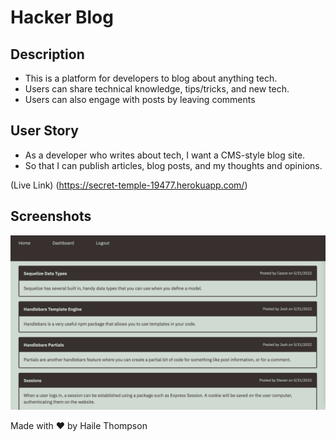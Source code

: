 # Hacker Blog

## Description 
- This is a platform for developers to blog about anything tech. 
- Users can share technical knowledge, tips/tricks, and new tech. 
- Users can also engage with posts by leaving comments

## User Story 
- As a developer who writes about tech, I want a CMS-style blog site.
- So that I can publish articles, blog posts, and my thoughts and opinions.

(Live Link) (https://secret-temple-19477.herokuapp.com/)

## Screenshots
<img src="./public/assets/images/homepage.png">

Made with ❤️ by Haile Thompson